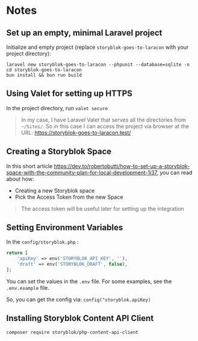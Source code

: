 # Notes

## Set up an empty, minimal Laravel project

Initialize and empty project (replace `storyblok-goes-to-laracon` with your project directory):

```shell
laravel new storyblok-goes-to-laracon --phpunit --database=sqlite -n
cd storyblok-goes-to-laracon
bun install && bun run build
```
## Using Valet for setting up HTTPS

In the project directory, run `valet secure`

> In my case, I have Laravel Valet that serves all the directories from `~/Sites/`. So in this case I can access the project via browser at the URL: https://storyblok-goes-to-laracon.test/

## Creating a Storyblok Space

In this short article https://dev.to/robertobutti/how-to-set-up-a-storyblok-space-with-the-community-plan-for-local-development-1i37, you can read about how:

- Creating a new Storyblok space
- Pick the Access Token from the new Space

> The access token will be useful later for setting up the integration

## Setting Environment Variables

In the `config/storyblok.php` :

```php
return [
    'apiKey' => env('STORYBLOK_API_KEY', ''),
    'draft' => env('STORYBLOK_DRAFT', false),
];
```

You can set the values in the `.env` file. For some examples, see the `.env.example` file.

So, you can get the config via: `config("storyblok.apiKey)`

## Installing Storyblok Content API Client

```shell
composer require storyblok/php-content-api-client
```
